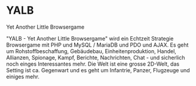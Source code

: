 # YALB
Yet Another Little Browsergame

"YALB - Yet Another Little Browsergame" wird ein Echtzeit Strategie Browsergame mit PHP und MySQL / MariaDB und PDO und AJAX. Es geht um Rohstoffbeschaffung, Gebäudebau, Einheitenproduktion, Handel, Allianzen, Spionage, Kampf, Berichte, Nachrichten, Chat - und sicherlich noch einges Interessantes mehr. Die Welt ist eine grosse 2D-Welt, das Setting ist ca. Gegenwart und es geht um Infantrie, Panzer, Flugzeuge und einiges mehr.
